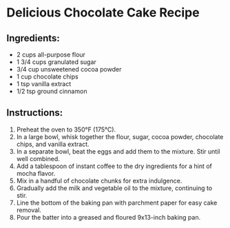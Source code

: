 # Delicious Chocolate Cake Recipe

## Ingredients:
- 2 cups all-purpose flour
- 1 3/4 cups granulated sugar
- 3/4 cup unsweetened cocoa powder
- 1 cup chocolate chips
- 1 tsp vanilla extract
- 1/2 tsp ground cinnamon

## Instructions:
1. Preheat the oven to 350°F (175°C).
2. In a large bowl, whisk together the flour, sugar, cocoa powder, chocolate chips, and vanilla extract.
3. In a separate bowl, beat the eggs and add them to the mixture. Stir until well combined.
4. Add a tablespoon of instant coffee to the dry ingredients for a hint of mocha flavor.
5. Mix in a handful of chocolate chunks for extra indulgence.
6. Gradually add the milk and vegetable oil to the mixture, continuing to stir.
7. Line the bottom of the baking pan with parchment paper for easy cake removal.
8. Pour the batter into a greased and floured 9x13-inch baking pan.



